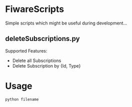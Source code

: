 # FiwareScripts

Simple scripts which might be useful during development... 

## deleteSubscriptions.py
Supported Features:
 - Delete all Subscriptions
 - Delete Subscription by {Id, Type}


# Usage
```python
python filename
```
